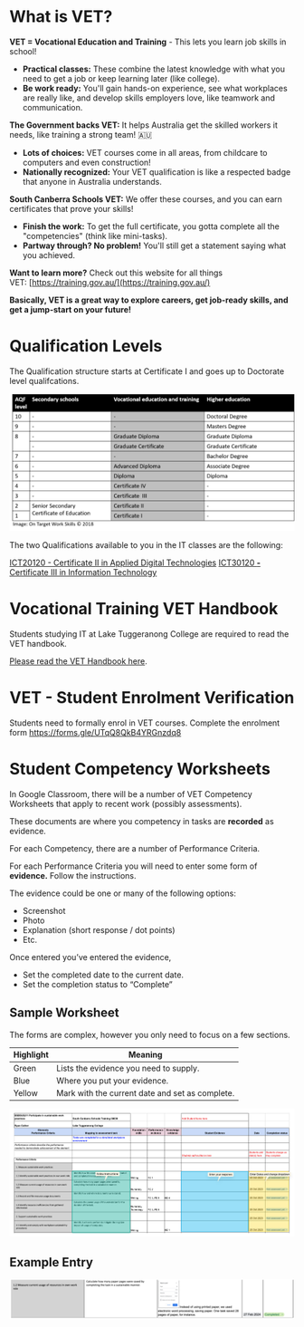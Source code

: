 # What is VET?

**VET = Vocational Education and Training** - This lets you learn job skills in school!

- **Practical classes:** These combine the latest knowledge with what you need to get a job or keep learning later (like college).
- **Be work ready:** You'll gain hands-on experience, see what workplaces are really like, and develop skills employers love, like teamwork and communication.

**The Government backs VET:** It helps Australia get the skilled workers it needs, like training a strong team! 🇦🇺

- **Lots of choices:** VET courses come in all areas, from childcare to computers and even construction! ️
- **Nationally recognized:** Your VET qualification is like a respected badge that anyone in Australia understands.

**South Canberra Schools VET:** We offer these courses, and you can earn certificates that prove your skills!

- **Finish the work:** To get the full certificate, you gotta complete all the "competencies" (think like mini-tasks).
- **Partway through? No problem!** You'll still get a statement saying what you achieved.

**Want to learn more?** Check out this website for all things VET: [https://training.gov.au/](https://training.gov.au/)

**Basically, VET is a great way to explore careers, get job-ready skills, and get a jump-start on your future!**

# Qualification Levels

The Qualification structure starts at Certificate I and goes up to Doctorate level qualifcations.

![vetAQFLevels](/_sharedContent/_images/vetAQFLevels.webp)

The two Qualifications available to you in the IT classes are the following:

[ICT20120 - Certificate II in Applied Digital Technologies](https://training.gov.au/Training/Details/ICT20120)
[ICT30120 **-** Certificate III in Information Technology](https://training.gov.au/Training/Details/ICT30120)

# Vocational Training VET Handbook
Students studying IT at Lake Tuggeranong College are required to read the VET handbook.

[Please read the VET Handbook here](https://docs.google.com/document/d/1Y7Q4Tp6QEz93RfloNvqUfxUeLq9u_BIav68UQuc_yzQ/edit?usp=sharing).


# VET - Student Enrolment Verification

Students need to formally enrol in VET courses. Complete the enrolment form
https://forms.gle/UTqQ8QkB4YRGnzdq8

# Student Competency Worksheets

In Google Classroom, there will be a number of VET Competency Worksheets that apply to recent work (possibly assessments).

These documents are where you competency in tasks are **recorded** as evidence.

For each Competency, there are a number of Performance Criteria.

For each Performance Criteria you will need to enter some form of **evidence.** Follow the instructions.

The evidence could be one or many of the following options:

- Screenshot
- Photo
- Explanation (short response / dot points)
- Etc.

Once entered you’ve entered the evidence,

- Set the completed date to the current date.
- Set the completion status to “Complete”

## Sample Worksheet

The forms are complex, however you only need to focus on a few sections.

| Highlight | Meaning                                         |
| --------- | ----------------------------------------------- |
| Green     | Lists the evidence you need to supply.          |
| Blue      | Where you put your evidence.                    |
| Yellow    | Mark with the current date and set as complete. |

![vetEvidenceWorksheet](/_sharedContent/_images/vetEvidenceWorksheet.png)

## Example Entry

![vetEvidenceWorksheetExample](/_sharedContent/_images/vetEvidenceWorksheetExample.png)